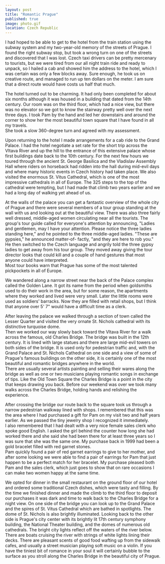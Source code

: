 ```yaml
---
layout: post   
title: "Romantic Prague"  
published: true
image: photo.gif
location: Czech Republic
---
```


I had hoped to be able to get to the hotel from the train 
station using the subway system and my two-year-old memory 
of the streets of Prague.  I found the right subway stop, 
but took a wrong turn on one of the streets and discovered 
that I was lost.  Czech taxi drivers can be pretty 
mercenary to tourists, but we were tired from our all night 
train ride and ready to unpack, so I hailed a cab and 
showed him the address to the hotel, which I was certain 
was only a few blocks away.  Sure enough, he took us on 
creative route, and managed to run up ten dollars on the 
meter.  I am sure that a direct route would have costs us 
half that much.

The hotel turned out to be charming.  It had only been 
completed for about six months although it was housed in a 
building that dated from the 14th century. Our room was on 
the third floor, which had a nice view, but there was no 
elevator so we got to know the stairway pretty well over 
the next three days.  I took Pam by the hand and led her 
downstairs and around the corner to show her the most 
beautiful town square that I have found in all my travels.  
She took a slow 360-degree turn and agreed with my 
assessment.

Upon returning to the hotel I made arrangements for a cab 
ride to the Grand Palace.  I had the hotel negotiate a set 
rate for the short trip across the Vltava River and up the 
hill to the entrance of this extensive palace whose first 
buildings date back to the 10th century.  For the next few 
hours we toured through the ancient St. George Basilica and 
the Vladislav Assembly Hall where riders on horseback had 
ridden into the hall during mid-evil days and where many 
historic events in Czech history had taken place.  We also 
visited the enormous St. Vitus Cathedral, which is one of 
the most impressive cathedrals in all of Europe.  The 325 
steps to the top of the cathedral were tempting, but I had 
made that climb two years earlier and we had a long day of 
walking yet ahead of us.

At the walls of the palace you can get a fantastic overview 
of the whole city of Prague and there were several members 
of a tour group standing at the wall with us and looking 
out at the beautiful view.  There was also three fairly 
well dressed, middle-aged women circulating near all the 
tourists.  The group's tour guide called for everyone's 
attention by announcing, "Ladies and gentlemen, may I have 
your attention.  Please notice the three ladies standing 
here," and he pointed to the three middle-aged 
ladies.  "These are gypsies," he announced matter-of-
factly, "and they are here to rob you."  He then switched 
to the Czech language and angrily told the three gypsy 
ladies to get away from his tour group.  They moved away 
giving the tour director looks that could kill and a couple 
of hand gestures that most anyone could have interpreted.   
Most tour books warn that Prague has some of the most 
talented pickpockets in all of Europe.

We wandered along a narrow street near the back of the 
Palace complex called the Golden Lane.  It got its name 
from the period when goldsmiths used to do their work in 
the area, but for some reason, the apartments where they 
worked and lived were very small.  Later the little rooms 
were used as soldiers' barracks.  Now they are filled with 
retail shops, but I think that anyone over 5' 7" would have 
a difficult time as a clerk.

After leaving the palace we walked through a section of 
town called the Lesser Quarter and visited the very ornate 
St. Nichols cathedral with its distinctive turquoise dome.  
Then we worked our way slowly back toward the Vltava River 
for a walk across the famous, old Charles Bridge.  The 
bridge was built in the 12th century.  It is lined with 
large statues and there are large mid-evil towers on both 
sides of the bridge.  It is used only for pedestrian 
traffic and, with the Grand Palace and St. Nichols 
Cathedral on one side and a view of some of Prague's famous 
buildings on the other side, it is certainly one of the 
most beautiful and romantic bridges anywhere in the world.  
There are usually several artists painting and selling 
their wares along the bridge as well as one or two 
musicians playing romantic songs in exchange of tips.  Like 
the Old Town Square the Charles Bridge is a point in the 
city that keeps drawing you back.  Before our weekend was 
over we took many walks across the Charles Bridge, holding 
hands and relishing the experience.

After crossing the bridge our route back to the square took 
us through a narrow pedestrian walkway lined with shops.  I 
remembered that this was the area where I had purchased a 
gift for Pam on my visit two and half years earlier.  As we 
passed the tiny jewelry shop I recognized it immediately.  
I also remembered that I had dealt with a very nice female 
sales clerk who spoke good English.  I asked the girl 
behind the counter how long she had worked there and she 
said she had been there for at least three years so I was 
sure that she was the same one.  My purchase back in 1999 
had been a gold bracelet filled with red garnet stones.  
Pam quickly found a pair of red garnet earrings to give to 
her mother, and after some looking we were able to find a 
pair of earrings for Pam that just happen to be a perfect 
match for her bracelet.  My purchase pleased both Pam and 
the sales clerk, which just goes to show that on rare 
occasions I can make two women happy at the same time.

We opted for dinner in the small restaurant on the ground 
floor of our hotel and ordered some traditional Czech 
dishes, which were tasty and filling.  By the time we 
finished dinner and made the climb to the third floor to 
deposit our purchases it was dark and time to walk back to 
the Charles Bridge for a night view.  On one side of the 
bridge you can look up to the Grand Palace and the spires 
of St. Vitus Cathedral which are bathed in spotlights.  The 
dome of St. Nichols is also brightly illuminated.  Looking 
back to the other side is Prague's city center with its 
brightly lit 17th century symphony building, the National 
Theater building, and the domes of numerous old 
cathedrals.  The bright city lights reflect off the waters 
of the river below.  There are boats cruising the river 
with strings of white lights lining their decks.  There are 
pleasant scents of good food wafting up from the sidewalk 
cafes, and usually a street musician playing soft music on 
a violin.  If you have the tiniest bit of romance in your 
soul it will certainly bubble to the surface as you stroll 
along the Charles Bridge in the beautiful city of 
Prague.




